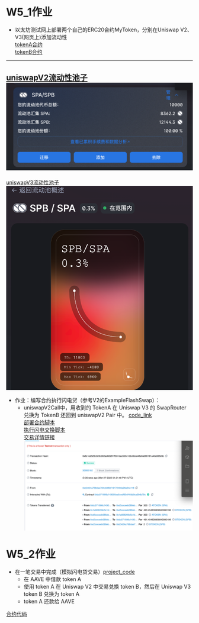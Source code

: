 # W5_1作业
* 以太坊测试网上部署两个自己的ERC20合约MyToken，分别在Uniswap V2、V3(网页上)添加流动性  
[tokenA合约](./project/contracts/MytokenA.sol)  
[tokenB合约](./project/contracts/MytokenB.sol)  
---  
[uniswapV2流动性池子](https://app.uniswap.org/#/pool/v2?chain=kovan)  
![uniswapV2流动性池子](./images/v2pool.png)
---  
[uniswapV3流动性池子](https://app.uniswap.org/#/pool/11003?chain=kovan)  
![uniswapV3流动性池子](./images/v3pool.png)


* 作业：编写合约执行闪电贷（参考V2的ExampleFlashSwap）：
   * uniswapV2Call中，用收到的 TokenA 在 Uniswap V3 的 SwapRouter 兑换为 TokenB 还回到 uniswapV2 Pair 中。
[code_link](./project/contracts/flashSwap.sol)  
[部署合约脚本](./project/scripts/deploy_myFlashSwap.js)  
[执行闪电交换脚本](./project/scripts/run_flashswap.js)  
[交易详情链接](https://kovan.etherscan.io/tx/0x8c1e2525c323c002ad63291ff331dac503c1dbc6bce48e0a086161a40a5652dc)
![交易详情](./images/flashswap.png)
   
# W5_2作业
* 在一笔交易中完成（模拟闪电贷交易）[project_code](./project/contracts/aave.sol)
   * 在 AAVE 中借款 token A
   * 使用 token A 在 Uniswap V2 中交易兑换 token B，然后在 Uniswap V3 token B 兑换为 token A
   * token A 还款给 AAVE

[合约代码](./project/contracts/aave.sol)